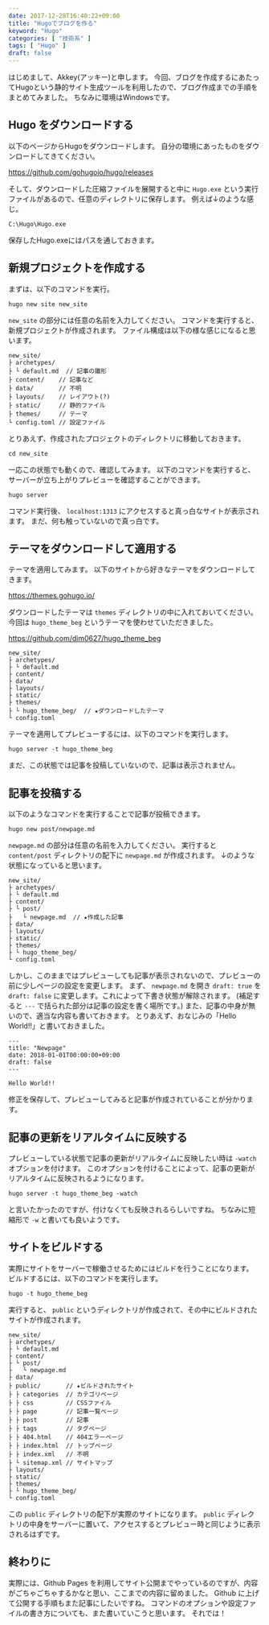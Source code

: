 ```yaml
---
date: 2017-12-28T16:40:22+09:00
title: "Hugoでブログを作る"
keyword: "Hugo"
categories: [ "技術系" ]
tags: [ "Hugo" ]
draft: false
---
```


はじめまして、Akkey(アッキー)と申します。
今回、ブログを作成するにあたってHugoという静的サイト生成ツールを利用したので、ブログ作成までの手順をまとめてみました。
ちなみに環境はWindowsです。

## Hugo をダウンロードする

以下のページからHugoをダウンロードします。
自分の環境にあったものをダウンロードしてきてください。

https://github.com/gohugoio/hugo/releases

そして、ダウンロードした圧縮ファイルを展開すると中に `Hugo.exe` という実行ファイルがあるので、任意のディレクトリに保存します。
例えば↓のような感じ。

```
C:\Hugo\Hugo.exe
```

保存したHugo.exeにはパスを通しておきます。

## 新規プロジェクトを作成する

まずは、以下のコマンドを実行。

```
hugo new site new_site
```

`new_site` の部分には任意の名前を入力してください。
コマンドを実行すると、新規プロジェクトが作成されます。
ファイル構成は以下の様な感じになると思います。

```
new_site/
├ archetypes/
├ └ default.md  // 記事の雛形
├ content/    // 記事など
├ data/       // 不明
├ layouts/    // レイアウト(?)
├ static/     // 静的ファイル
├ themes/     // テーマ
└ config.toml // 設定ファイル
```

とりあえず、作成されたプロジェクトのディレクトリに移動しておきます。

```
cd new_site
```

一応この状態でも動くので、確認してみます。
以下のコマンドを実行すると、サーバーが立ち上がりプレビューを確認することができます。

```
hugo server
```

コマンド実行後、 `localhost:1313` にアクセスすると真っ白なサイトが表示されます。
まだ、何も触っていないので真っ白です。

## テーマをダウンロードして適用する

テーマを適用してみます。
以下のサイトから好きなテーマをダウンロードしてきます。

https://themes.gohugo.io/

ダウンロードしたテーマは `themes` ディレクトリの中に入れておいてください。
今回は `hugo_theme_beg` というテーマを使わせていただきました。

https://github.com/dim0627/hugo_theme_beg

```
new_site/
├ archetypes/
├ └ default.md
├ content/
├ data/
├ layouts/
├ static/
├ themes/
├ └ hugo_theme_beg/  // ★ダウンロードしたテーマ
└ config.toml
```

テーマを適用してプレビューするには、以下のコマンドを実行します。

```
hugo server -t hugo_theme_beg
```

まだ、この状態では記事を投稿していないので、記事は表示されません。

## 記事を投稿する

以下のようなコマンドを実行することで記事が投稿できます。

```
hugo new post/newpage.md
```

`newpage.md` の部分は任意の名前を入力してください。
実行すると `content/post` ディレクトリの配下に `newpage.md` が作成されます。
↓のような状態になっていると思います。

```
new_site/
├ archetypes/
├ └ default.md
├ content/
├ └ post/
├   └ newpage.md  // ★作成した記事
├ data/
├ layouts/
├ static/
├ themes/
├ └ hugo_theme_beg/
└ config.toml
```

しかし、このままではプレビューしても記事が表示されないので、プレビューの前に少しページの設定を変更します。
まず、 `newpage.md` を開き `draft: true` を `draft: false` に変更します。これによって下書き状態が解除されます。
(補足すると `---` で括られた部分は記事の設定を書く場所です。)
また、記事の中身が無いので、適当な内容も書いておきます。
とりあえず、おなじみの「Hello World!!」と書いておきました。

```
---
title: "Newpage"
date: 2018-01-01T00:00:00+09:00
draft: false
---

Hello World!!
```

修正を保存して、プレビューしてみると記事が作成されていることが分かります。

## 記事の更新をリアルタイムに反映する

プレビューしている状態で記事の更新がリアルタイムに反映したい時は `-watch` オプションを付けます。
このオプションを付けることによって、記事の更新がリアルタイムに反映されるようになります。

```
hugo server -t hugo_theme_beg -watch
```

と言いたかったのですが、付けなくても反映されるらしいですね。
ちなみに短縮形で `-w` と書いても良いようです。

## サイトをビルドする

実際にサイトをサーバーで稼働させるためにはビルドを行うことになります。
ビルドするには、以下のコマンドを実行します。

```
hugo -t hugo_theme_beg
```

実行すると、 `public` というディレクトリが作成されて、その中にビルドされたサイトが作成されます。

```
new_site/
├ archetypes/
├ └ default.md
├ content/
├ └ post/
├   └ newpage.md
├ data/
├ public/       // ★ビルドされたサイト
├ ├ categories  // カテゴリページ
├ ├ css         // CSSファイル
├ ├ page        // 記事一覧ページ
├ ├ post        // 記事
├ ├ tags        // タグページ
├ ├ 404.html    // 404エラーページ
├ ├ index.html  // トップページ
├ ├ index.xml   // 不明
├ └ sitemap.xml // サイトマップ
├ layouts/
├ static/
├ themes/
├ └ hugo_theme_beg/
└ config.toml
```

この `public` ディレクトリの配下が実際のサイトになります。
`public` ディレクトリの中身をサーバーに置いて、アクセスするとプレビュー時と同じように表示されるはずです。

## 終わりに

実際には、Github Pages を利用してサイト公開までやっているのですが、内容がごちゃごちゃするかなと思い、ここまでの内容に留めました。
Github に上げて公開する手順もまた記事にしたいですね。
コマンドのオプションや設定ファイルの書き方についても、また書いていこうと思います。
それでは！